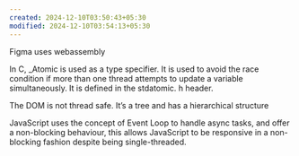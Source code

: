 ```yaml
---
created: 2024-12-10T03:50:43+05:30
modified: 2024-12-10T03:54:13+05:30
---
```


Figma uses webassembly

In C, _Atomic is used as a type specifier. It is used to avoid the race condition if more than one thread attempts to update a variable simultaneously. It is defined in the stdatomic. h header.

The DOM is not thread safe. It’s a tree and has a hierarchical structure

JavaScript uses the concept of Event Loop to handle async tasks, and offer a non-blocking behaviour, this allows JavaScript to be responsive in a non-blocking fashion despite being single-threaded.
